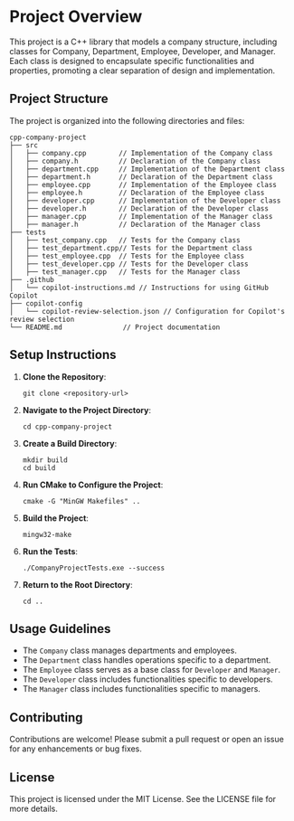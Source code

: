# Project Overview

This project is a C++ library that models a company structure, including classes for Company, Department, Employee, Developer, and Manager. Each class is designed to encapsulate specific functionalities and properties, promoting a clear separation of design and implementation.

## Project Structure

The project is organized into the following directories and files:

```
cpp-company-project
├── src
│   ├── company.cpp        // Implementation of the Company class
│   ├── company.h          // Declaration of the Company class
│   ├── department.cpp     // Implementation of the Department class
│   ├── department.h       // Declaration of the Department class
│   ├── employee.cpp       // Implementation of the Employee class
│   ├── employee.h         // Declaration of the Employee class
│   ├── developer.cpp      // Implementation of the Developer class
│   ├── developer.h        // Declaration of the Developer class
│   ├── manager.cpp        // Implementation of the Manager class
│   ├── manager.h          // Declaration of the Manager class
├── tests
│   ├── test_company.cpp   // Tests for the Company class
│   ├── test_department.cpp// Tests for the Department class
│   ├── test_employee.cpp  // Tests for the Employee class
│   ├── test_developer.cpp // Tests for the Developer class
│   ├── test_manager.cpp   // Tests for the Manager class
├── .github
│   └── copilot-instructions.md // Instructions for using GitHub Copilot
├── copilot-config
│   └── copilot-review-selection.json // Configuration for Copilot's review selection
└── README.md               // Project documentation
```

## Setup Instructions

1. **Clone the Repository**: 
   ```
   git clone <repository-url>
   ```

2. **Navigate to the Project Directory**: 
   ```
   cd cpp-company-project
   ```

3. **Create a Build Directory**: 
   ```
   mkdir build
   cd build
   ```

4. **Run CMake to Configure the Project**: 
   ```
   cmake -G "MinGW Makefiles" ..
   ```

5. **Build the Project**: 
   ```
   mingw32-make
   ```

6. **Run the Tests**: 
   ```
   ./CompanyProjectTests.exe --success
   ```

7. **Return to the Root Directory**: 
   ```
   cd ..
   ```

## Usage Guidelines

- The `Company` class manages departments and employees.
- The `Department` class handles operations specific to a department.
- The `Employee` class serves as a base class for `Developer` and `Manager`.
- The `Developer` class includes functionalities specific to developers.
- The `Manager` class includes functionalities specific to managers.

## Contributing

Contributions are welcome! Please submit a pull request or open an issue for any enhancements or bug fixes.

## License

This project is licensed under the MIT License. See the LICENSE file for more details.